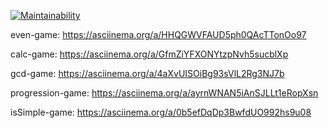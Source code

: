 [![Maintainability](https://api.codeclimate.com/v1/badges/14fb832f42902b87889f/maintainability)](https://codeclimate.com/github/tsariuk/backend-project-lvl1/maintainability)

even-game: https://asciinema.org/a/HHQGWVFAUD5ph0QAcTTonOo97

calc-game:  https://asciinema.org/a/GfmZiYFXONYtzpNvh5sucblXp 

gcd-game: https://asciinema.org/a/4aXvUISOiBg93sVlL2Rg3NJ7b

progression-game: https://asciinema.org/a/ayrnWNAN5iAnSJLLt1eRopXsn

isSimple-game:  https://asciinema.org/a/0b5efDqDp3BwfdUO992hs9u08